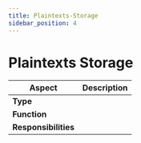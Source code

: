 ```yaml
---
title: Plaintexts-Storage
sidebar_position: 4
---
```


# Plaintexts Storage


| Aspect | Description |
|--------|-------------|
| **Type** |  |
| **Function** |  |
| **Responsibilities** | |